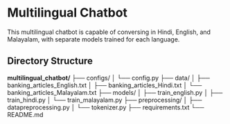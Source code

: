 # Multilingual Chatbot

This multilingual chatbot is capable of conversing in Hindi, English, and Malayalam, with separate models trained for each language.

## Directory Structure
**multilingual_chatbot/**
├── configs/
│   └── config.py
├── data/
│   ├── banking_articles_English.txt
│   ├── banking_articles_Hindi.txt
│   └── banking_articles_Malayalam.txt
├── models/
│   ├── train_english.py
│   ├── train_hindi.py
│   └── train_malayalam.py
├── preprocessing/
│   ├── datapreprocessing.py
│   └── tokenizer.py
├── requirements.txt
└── README.md

